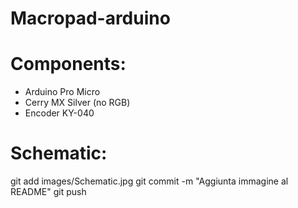 # Macropad-arduino

# Components:
- Arduino Pro Micro
- Cerry MX Silver (no RGB)
- Encoder KY-040

# Schematic:
git add images/Schematic.jpg
git commit -m "Aggiunta immagine al README"
git push
